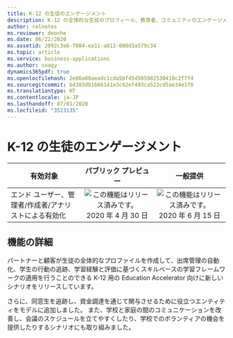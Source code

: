 ```yaml
---
title: K-12 の生徒のエンゲージメント
description: K-12 の全体的な生徒のプロフィール、教育者、コミュニティのエンゲージメント
author: relnotes
ms.reviewer: deonhe
ms.date: 06/22/2020
ms.assetid: 2092c3e6-f084-ea11-a812-000d3a579c34
ms.topic: article
ms.service: business-applications
ms.author: snagy
dynamics365pdf: true
ms.openlocfilehash: 2e86a08aeadc1cda5bf45d505982530410c2f7f4
ms.sourcegitcommit: b4383db1666141e3c62ef493ca522cd5ae34e1f0
ms.translationtype: HT
ms.contentlocale: ja-JP
ms.lasthandoff: 07/01/2020
ms.locfileid: "3523135"
---
```

# <a name="k-12-student-engagement"></a>K-12 の生徒のエンゲージメント


| 有効対象    |  パブリック プレビュー | 一般提供 | 
| ---------- | :----------: |:----------: |
|エンド ユーザー、管理者/作成者/アナリストによる有効化|![この機能はリリース済みです。](/dynamics365-release-plan/media/green-checkmark.png "この機能はリリース済みです。") 2020 年 4 月 30 日| ![この機能はリリース済みです。](/dynamics365-release-plan/media/green-checkmark.png "この機能はリリース済みです。") 2020 年 6 月 15 日|






## <a name="feature-details"></a>機能の詳細
<!--feature detail start -->
パートナーと顧客が生徒の全体的なプロファイルを作成して、出席管理の自動化、学生の行動の追跡、学習経験と評価に基づくスキルベースの学習フレームワークの適用を行うことのできる K-12 用の Education Accelerator 向けに新しいシナリオをリリースしています。 

さらに、同窓生を追跡し、資金調達を通じて関与させるために役立つエンティティをモデルに追加しました。 また、学校と家庭の間のコミュニケーションを改善し、会議のスケジュールを立てやすくしたり、学校でのボランティアの機会を提供したりするシナリオにも取り組みました。
<!--feature detail end -->









